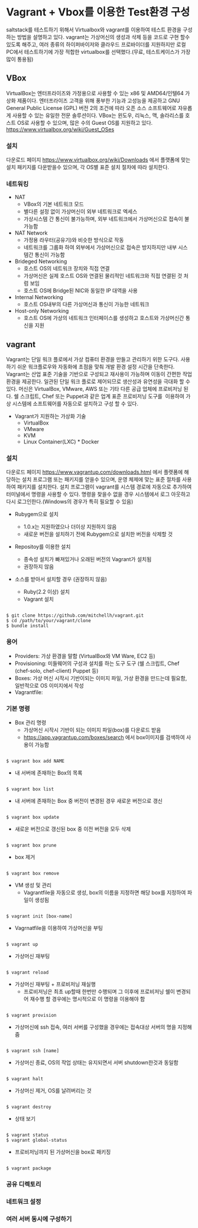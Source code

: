 # Vagrant + Vbox를 이용한 Test환경 구성
saltstack를 테스트하기 위해서 Virtualbox와 vagrant를 이용하여 테스트 환경을 구성하는 방법을 설명하고 있다.
vagrant는 가상머신의 생성과 삭제 등을 코드로 구현 할수 있도록 해주고, 여러 종류의 하이퍼바이저와 클라우드 프로바이더를 지원하지만 로컬 PC에서 테스트하기에 가장 적합한 virtualbox를 선택했다.(무료, 테스트케이스가 가장 많이 통용됨)

## VBox
VirtualBox는 엔터프라이즈와 가정용으로 사용할 수 있는 x86 및 AMD64/인텔64 가상화 제품이다. 엔터프라이즈 고객을 위해 풍부한 기능과 고성능을 제공하고 GNU General Public License (GPL) 버전 2의 조건에 따라 오픈 소스 소프트웨어로 자유롭게 사용할 수 있는 유일한 전문 솔루션이다.
VBox는 윈도우, 리눅스, 맥, 솔라리스를 호스트 OS로 사용할 수 있으며, 많은 수의 Guest OS를 지원하고 있다. https://www.virtualbox.org/wiki/Guest_OSes

### 설치
다운로드 페이지 https://www.virtualbox.org/wiki/Downloads 에서 플랫폼에 맞는 설치 패키지를 다운받을수 있으며, 각 OS별 표준 설치 절차에 따라 설치한다. 

### 네트워킹
* NAT
  * VBox의 기본 네트워크 모드
  * 별다른 설정 없이 가상머신이 외부 네트워크로 엑세스
  * 가상시스템 간 통신이 불가능하며, 외부 네트워크에서 가상머신으로 접속이 불가능함 
* NAT Network
  * 가정용 라우터(공유기)와 비슷한 방식으로 작동
  * 네트워크를 그룹화 하여 외부에서 가상머신으로 접속은 방지하지만 내부 시스템간 통신이 가능함
* Brideged Networking
  * 호스트 OS의 네트워크 장치와 직접 연결
  * 가상머신은 실제 호스트 OS와 연결된 물리적인 네트워크와 직접 연결된 것 처럼 보임
  * 호스트 OS에 Bridge된 NIC와 동일한 IP 대역을 사용
* Internal Networking
  * 호스트 OS내부의 다른 가상머신과 통신이 가능한 네트워크
* Host-only Networking
  * 호스트 OS에 가상의 네트워크 인터페이스를 생성하고 호스트와 가상머신간 통신을 지원


## vagrant
Vagrant는 단일 워크 플로에서 가상 컴퓨터 환경을 만들고 관리하기 위한 도구다. 사용하기 쉬운 워크플로우와 자동화에 초점을 맞춰 개발 환경 설정 시간을 단축한다. Vagrant는 산업 표준 기술을 기반으로 구성되고 재사용이 가능하며 이동이 간편한 작업 환경을 제공한다. 일관된 단일 워크 플로로 제어되므로 생산성과 유연성을 극대화 할 수 있다. 머신은 VirtualBox, VMware, AWS 또는 기타 다른 공급 업체에 프로비저닝 된다. 쉘 스크립트, Chef 또는 Puppet과 같은 업계 표준 프로비저닝 도구를  이용하여 가상 시스템에 소프트웨어를 자동으로 설치하고 구성 할 수 있다.
* Vagrant가 지원하는 가상화 기술
  * VirtualBox
  * VMware
  * KVM
  * Linux Container(LXC)
  * Docker
  
### 설치
다운로드 페이지 https://www.vagrantup.com/downloads.html 에서 플랫폼에 해당하는 설치 프로그램 또는 패키지를 얻을수 있으며, 운영 체제에 맞는 표준 절차를 사용하여 패키지를 설치한다. 설치 프로그램이 vagrant를 시스템 경로에 자동으로 추가하여 터미널에서 명령을 사용할 수 있다. 명령을 찾을수 없을 경우 시스템에서 로그 아웃하고 다시 로그인한다.(Windows의 경우가 특히 필요할 수 있음)

* Rubygem으로 설치
  * 1.0.x는 지원하였으나 더이상 지원하지 않음
  * 새로운 버전을 설치하기 전에 Rubygem으로 설치한 버전을 삭제할 것

* Repositoy를 이용한 설치
  * 종속성 설치가 빠져있거나 오래된 버전의 Vagrant가 설치됨
  * 권장하지 않음

* 소스를 받아서 설치할 경우 (권장하지 않음)
  * Ruby(2.2 이상) 설치
  * Vagrant 설치

<pre><code>
$ git clone https://github.com/mitchellh/vagrant.git
$ cd /path/to/your/vagrant/clone
$ bundle install
</code></pre>

### 용어
* Providers: 가상 환경을 말함 (VirtualBox와 VM Ware, EC2 등)
* Provisioning: 미들웨어의 구성과 설치를 하는 도구 도구 (쉘 스크립트, Chef (chef-solo, chef-client) Puppet 등)
* Boxes: 가상 머신 시작시 기반이되는 이미지 파일, 가상 환경을 만드는데 필요함, 일반적으로 OS 이미지에서 작성
* Vagrantfile: 

### 기본 명령

* Box 관리 명령
  * 가상머신 시작시 기반이 되는 이미지 파일(box)를 다운로드 받음
  * https://app.vagrantup.com/boxes/search 에서 box이미지를 검색하여 사용이 가능함
<pre><code>
$ vagrant box add NAME
</code></pre>
  * 내 서버에 존재하는 Box의 목록
<pre><code>
$ vagrant box list
</code></pre>
  * 내 서버에 존재하는 Box 중 버전이 변경된 경우 새로운 버전으로 갱신
<pre><code>
$ vagrant box update
</code></pre>
  * 새로운 버전으로 갱신된 box 중 이전 버전을 모두 삭제
<pre><code>
$ vagrant box prune
</code></pre>
  * box 제거
<pre><code>
$ vagrant box remove
</code></pre>
* VM 생성 및 관리
  * Vagrantfile을 자동으로 생성, box의 이름을 지정하면 해당 box를 지정하여 파일이 생성됨
<pre><code>
$ vagrant init [box-name]
</code></pre>
  * Vagrnatfile을 이용하여 가상머신을 부팅
<pre><code>
$ vagrant up
</code></pre>
  * 가상머신 재부팅
<pre><code>
$ vagrant reload
</code></pre>
  * 가상머신 재부팅 + 프로비저닝 재실행 
    * 프로비저닝은 최초 up할때 한번만 수행되며 그 이후에 프로비저닝 쉘이 변경되어 재수행 할 경우에는 명시적으로 이 명령을 이용해야 함
<pre><code>
$ vagrant provision
</code></pre>
  * 가상머신에 ssh 접속, 여러 서버를 구성했을 경우에는 접속대상 서버의 명을 지정해줌
<pre><code>
$ vagrant ssh [name]
</code></pre>
  * 가상머신 종료, OS의 작업 상태는 유지되면서 서버 shutdown한것과 동일함
<pre><code>
$ vagrant halt
</code></pre>
  * 가상머신 제거, OS를 날려버리는 것
<pre><code>
$ vagrant destroy
</code></pre>
* 상태 보기
<pre><code>
$ vagrant status
$ vagrant global-status
</code></pre>
* 프로비저닝까지 된 가상머신을 box로 패키징
<pre><code>
$ vagrant package
</code></pre>

### 공유 디렉토리

### 네트워크 설정

### 여러 서버 동시에 구성하기

